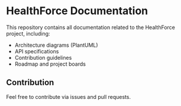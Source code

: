 # HealthForce Documentation

This repository contains all documentation related to the HealthForce project, including:

- Architecture diagrams (PlantUML)
- API specifications
- Contribution guidelines
- Roadmap and project boards

## Contribution
Feel free to contribute via issues and pull requests.
